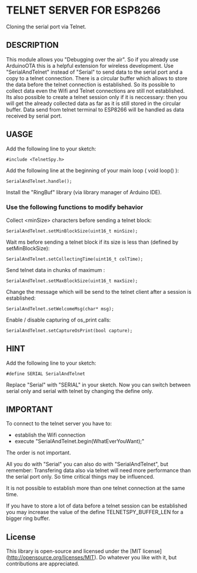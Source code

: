 # TELNET SERVER FOR ESP8266

Cloning the serial port via Telnet.

## DESCRIPTION

This module allows you "Debugging over the air". So if you already use ArduinoOTA this is a helpful extension for wireless development. Use "SerialAndTelnet" instead of "Serial" to send data to the serial port and a copy to a telnet connection. There is a circular buffer which allows to store the data before the telnet connection is established. So its possible to collect data even the Wifi and Telnet connections are still not established. Its also possible to create a telnet session only if it is neccessary: then you will get the already collected data as far as it is still stored in the circular buffer. Data send from telnet terminal to ESP8266 will be handled as data received by serial port.

## UASGE

Add the following line to your sketch:
```
#include <TelnetSpy.h>
```

Add the following line at the beginning of your main loop ( void loop() ):
```
SerialAndTelnet.handle();
```

Install the "RingBuf" library (via library manager of Arduino IDE).

### Use the following functions to modify behavior

Collect \<minSize\> characters before sending a telnet block: 
```
SerialAndTelnet.setMinBlockSize(uint16_t minSize);
```
Wait <colTime> ms before sending a telnet block if its size is less than <minSize> (defined by setMinBlockSize):
```
SerialAndTelnet.setCollectingTime(uint16_t colTime);
```
Send telnet data in chunks of maximum <maxSize>:
```
SerialAndTelnet.setMaxBlockSize(uint16_t maxSize);
```
Change the message which will be send to the telnet client after a session is established:
```
SerialAndTelnet.setWelcomeMsg(char* msg);    
```
Enable / disable capturing of os_print calls:
```
SerialAndTelnet.setCaptureOsPrint(bool capture);
```

## HINT

Add the following line to your sketch:
```
#define SERIAL SerialAndTelnet
```
Replace "Serial" with "SERIAL" in your sketch. Now you can switch between serial only and serial with telnet by changing the define only.
 
## IMPORTANT

To connect to the telnet server you have to:
 - establish the Wifi connection
 - execute "SerialAndTelnet.begin(WhatEverYouWant);"
 
The order is not important.

All you do with "Serial" you can also do with "SerialAndTelnet", but remember: Transfering data also via telnet will need more performance than the serial port only. So time critical things may be influenced.

It is not possible to establish more than one telnet connection at the same time.

If you have to store a lot of data before a telnet session can be established you may increase the value of the define TELNETSPY_BUFFER_LEN for a bigger ring buffer.    

## License

This library is open-source and licensed under the [MIT license] (http://opensource.org/licenses/MIT). Do whatever you like with it, but contributions are appreciated.

